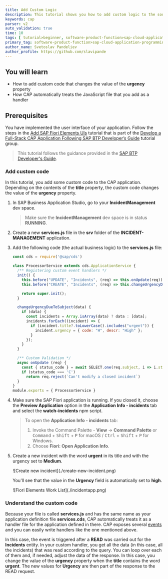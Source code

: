 ```yaml
---
title: Add Custom Logic
description: This tutorial shows you how to add custom logic to the source code of the SAP Fiori elements application you have already created.
keywords: cap 
parser: v2
auto_validation: true
time: 10
tags: [ tutorial>beginner, software-product-function>sap-cloud-application-programming-model, programming-tool>node-js, software-product>sap-business-technology-platform, software-product>sap-fiori]
primary_tag: software-product-function>sap-cloud-application-programming-model
author_name: Svetoslav Pandeliev
author_profile: https://github.com/slavipande
---
```


## You will learn

- How to add custom code that changes the value of the **urgency** property
- How CAP automatically treats the JavaScript file that you add as a handler

## Prerequisites

You have implemented the user interface of your application. Follow the steps in the [Add SAP Fiori Elements UIs](add-fiori-elements-uis) tutorial that is part of the [Develop a Full-Stack CAP Application Following SAP BTP Developer’s Guide](https://developers.sap.com/group.cap-application-full-stack.html) tutorial group.

> This tutorial follows the guidance provided in the [SAP BTP Developer's Guide](https://help.sap.com/docs/btp/btp-developers-guide/what-is-btp-developers-guide).

### Add custom code

In this tutorial, you add some custom code to the CAP application. Depending on the contents of the **title** property, the custom code changes the value of the **urgency** property.

1. In SAP Business Application Studio, go to your **IncidentManagement** dev space.

    > Make sure the **IncidentManagement** dev space is in status **RUNNING**.

2. Create a new **services.js** file in the **srv** folder of the **INCIDENT-MANAGEMENT** application.

3. Add the following code (the actual business logic) to the **services.js** file:

    ```js
    const cds = require('@sap/cds')

    class ProcessorService extends cds.ApplicationService {
      /** Registering custom event handlers */
      init() {
        this.before("UPDATE", "Incidents", (req) => this.onUpdate(req));
        this.before("CREATE", "Incidents", (req) => this.changeUrgencyDueToSubject(req.data));

        return super.init();
      }

      changeUrgencyDueToSubject(data) {
        if (data) {
          const incidents = Array.isArray(data) ? data : [data];
          incidents.forEach((incident) => {
            if (incident.title?.toLowerCase().includes("urgent")) {
              incident.urgency = { code: "H", descr: "High" };
            }
          });
        }
      }

      /** Custom Validation */
      async onUpdate (req) {
        const { status_code } = await SELECT.one(req.subject, i => i.status_code).where({ID: req.data.ID})
        if (status_code === 'C')
          return req.reject(`Can't modify a closed incident`)
      }
    }
    module.exports = { ProcessorService }
    ```

3. Make sure the SAP Fiori application is running. If you closed it, choose the **Preview Application** option in the **Application Info - incidents** tab and select the **watch-incidents** npm script.

    > To open the **Application Info - incidents** tab: 
    >
    >1. Invoke the Command Palette - **View** &rarr; **Command Palette** or <kbd>Command</kbd> + <kbd>Shift</kbd> + <kbd>P</kbd> for macOS / <kbd>Ctrl</kbd> + <kbd>Shift</kbd> + <kbd>P</kbd> for Windows. 
    >2. Choose **Fiori: Open Application Info**.

4. Create a new incident with the word **urgent** in its title and with the urgency set to **Medium**. 

    <!-- border; size:540px --> ![Create new incident](./create-new-incident.png)
    
    You'll see that the value in the **Urgency** field is automatically set to **high**.

    <!-- border; size:540px --> ![Fiori Elements Work List](./incidentapp.png)


### Understand the custom code

Because your file is called **services.js** and has the same name as your application definition file **services.cds**, CAP automatically treats it as a handler file for the application defined in there. CAP exposes several [events](https://cap.cloud.sap/docs/node.js/events) and you can easily write handlers like the one mentioned above.

In this case, the event is triggered after a **READ** was carried out for the **Incidents** entity. In your custom handler, you get all the data (in this case, all the incidents) that was read according to the query. You can loop over each of them and, if needed, adjust the data of the response. In this case, you change the value of the **urgency** property when the **title** contains the word **urgent**. The new values for **Urgency** are then part of the response to the READ request.
